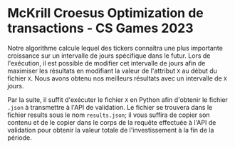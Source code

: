 # McKrill Croesus Optimization de transactions - CS Games 2023

Notre algorithme calcule lequel des tickers connaîtra une plus importante croissance sur un intervalle de jours spécifique dans le futur. Lors de l'exécution, il est possible de modifier cet intervalle de jours afin de maximiser les résultats en modifiant la valeur de l'attribut `X` au début du fichier `X`. Nous avons obtenu nos meilleurs résultats avec un intervalle de `X` jours.

Par la suite, il suffit d'exécuter le fichier `X` en Python afin d'obtenir le fichier `.json` à transmettre à l'API de validation. Le fichier se trouvera dans le fichier results sous le nom `results.json`; il vous suffira de copier son contenu et de le copier dans le corps de la requête effectuée à l'API de validation pour obtenir la valeur totale de l'investissement à la fin de la période.
